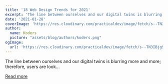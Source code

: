 ```yaml
---
title: '18 Web Design Trends for 2021'
excerpt: 'The line between ourselves and our digital twins is blurring more and more; therefore, users are look...'
date: '2021-01-28'
coverImage: 'https://res.cloudinary.com/practicaldev/image/fetch/s--TN3IBjg9--/c_imagga_scale,f_auto,fl_progressive,h_420,q_auto,w_1000/https://dev-to-uploads.s3.amazonaws.com/i/31lgd0q9kah3s237o7gn.png'
author:
  name: Koders
  picture: "assets/blog/authors/koders.png"
ogImage:
  url: 'https://res.cloudinary.com/practicaldev/image/fetch/s--TN3IBjg9--/c_imagga_scale,f_auto,fl_progressive,h_420,q_auto,w_1000/https://dev-to-uploads.s3.amazonaws.com/i/31lgd0q9kah3s237o7gn.png'
---
```


The line between ourselves and our digital twins is blurring more and more; therefore, users are look...

[Read more](https://dev.to/creativetim_official/18-web-design-trends-for-2021-2dom)
